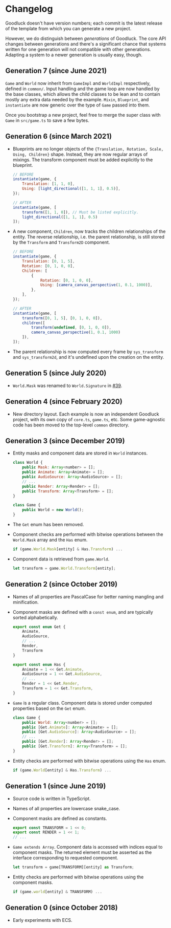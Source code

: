 # Changelog

Goodluck doesn't have version numbers; each commit is the latest release of the template from which you can generate a new project.

However, we do distinguish between _generations_ of Goodluck. The core API changes between generations and there's a significant chance that systems written for one generation will not compatible with other generations. Adapting a system to a newer generation is usually easy, though.

## Generation 7 (since June 2021)

`Game` and `World` now inherit from `GameImpl` and `WorldImpl` respectively, defined in `common/`. Input handling and the game loop are now handled by the base classes, which allows the child classes to be lean and to contain mostly any extra data needed by the example. `Mixin`, `Blueprint`, and `instantiate` are now generic over the type of `Game` passed into them.

Once you bootstrap a new project, feel free to merge the super class with `Game` in `src/game.ts` to save a few bytes.

## Generation 6 (since March 2021)

- Blueprints are no longer objects of the `{Translation, Rotation, Scale, Using, Children}` shape. Instead, they are now regular arrays of mixings. The transform component must be added explicitly to the blueprint.

    ```js
    // BEFORE
    instantiate(game, {
        Translation: [1, 1, 0],
        Using: [light_directional([1, 1, 1], 0.5)],
    });

    // AFTER
    instantiate(game, [
        transform([1, 1, 0]), // Must be listed explicitly.
        light_directional([1, 1, 1], 0.5)
    ]);
    ```

- A new component, `Children`, now tracks the children relationships of the entity. The reverse relationship, i.e. the parent relationship, is still stored by the `Transform` and `Transform2D` component.

    ```js
    // BEFORE
    instantiate(game, {
        Translation: [0, 1, 5],
        Rotation: [0, 1, 0, 0],
        Children: [
            {
                Rotation: [0, 1, 0, 0],
                Using: [camera_canvas_perspective(1, 0.1, 1000)],
            },
        ],
    });

    // AFTER
    instantiate(game, [
        transform([0, 1, 5], [0, 1, 0, 0]),
        children([
            transform(undefined, [0, 1, 0, 0]),
            camera_canvas_perspective(1, 0.1, 1000)
        ]),
    ]);
    ```

- The parent relationship is now computed every frame by `sys_transform` and `sys_transform2d`, and it's undefined upon the creation on the entity.

## Generation 5 (since July 2020)

- `World.Mask` was renamed to `World.Signature` in [#39](https://github.com/piesku/goodluck/issues/39).

## Generation 4 (since February 2020)

- New directory layout. Each example is now an independent Goodluck project, with its own copy of `core.ts`, `game.ts`, etc. Some game-agnostic code has been moved to the top-level `common` directory.

## Generation 3 (since December 2019)

- Entity masks and component data are stored in `World` instances.

    ```js
    class World {
        public Mask: Array<number> = [];
        public Animate: Array<Animate> = [];
        public AudioSource: Array<AudioSource> = [];
        // ...
        public Render: Array<Render> = [];
        public Transform: Array<Transform> = [];
    }

    class Game {
        public World = new World();
    }
    ```

- The `Get` enum has been removed.

- Component checks are performed with bitwise operations between the `World.Mask` array and the `Has` enum.

    ```js
    if (game.World.Mask[entity] & Has.Transform) ...
    ```

- Component data is retrieved from `game.World`.

    ```js
    let transform = game.World.Transform[entity];
    ```

## Generation 2 (since October 2019)

- Names of all properties are PascalCase for better naming mangling and minification.

- Component masks are defined with a `const enum`, and are typically sorted alphabetically.

    ```js
    export const enum Get {
        Animate,
        AudioSource,
        // ...
        Render,
        Transform
    }

    export const enum Has {
        Animate = 1 << Get.Animate,
        AudioSource = 1 << Get.AudioSource,
        // ...
        Render = 1 << Get.Render,
        Transform = 1 << Get.Transform,
    }
    ```

- `Game` is a regular class. Component data is stored under computed properties based on the `Get` enum.

    ```js
    class Game {
        public World: Array<number> = [];
        public [Get.Animate]: Array<Animate> = [];
        public [Get.AudioSource]: Array<AudioSource> = [];
        // ...
        public [Get.Render]: Array<Render> = [];
        public [Get.Transform]: Array<Transform> = [];
    }
    ```

- Entity checks are performed with bitwise operations using the `Has` enum.

    ```js
    if (game.World[entity] & Has.Transform) ...
    ```

## Generation 1 (since June 2019)

- Source code is written in TypeScript.

- Names of all properties are lowercase snake_case.

- Component masks are defined as constants.

    ```js
    export const TRANSFORM = 1 << 0;
    export const RENDER = 1 << 1;
    // ...
    ```

- `Game extends Array`. Component data is accessed with indices equal to component masks. The returned element must be asserted as the interface corresponding to requested component.

    ```js
    let transform = game[TRANSFORM][entity] as Transform;
    ```

- Entity checks are performed with bitwise operations using the component masks.

    ```js
    if (game.world[entity] & TRANSFORM) ...
    ```

## Generation 0 (since October 2018)

- Early experiments with ECS.
